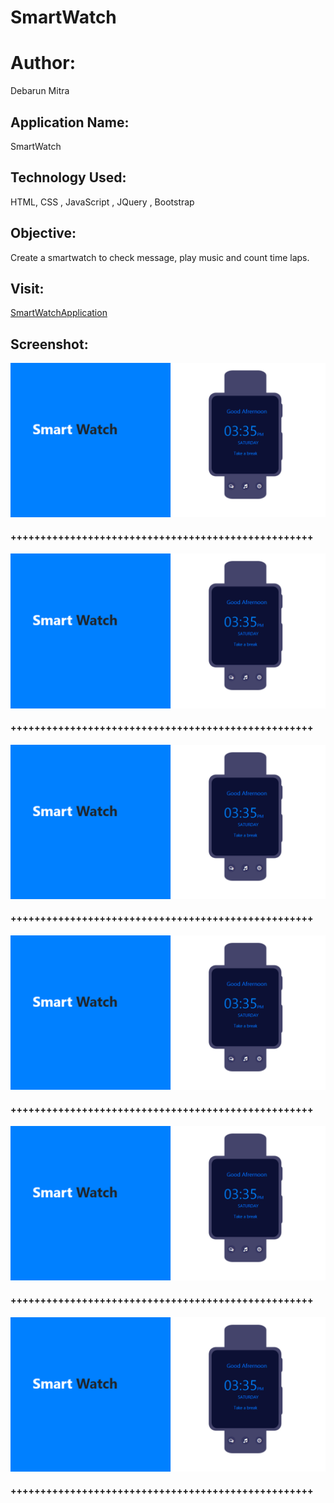 # SmartWatch
# Author:
Debarun Mitra
## Application Name:
SmartWatch
## Technology Used:
HTML, CSS , JavaScript , JQuery , Bootstrap
## Objective:
Create a smartwatch to check message, play music and count time laps. 
## Visit:
[SmartWatchApplication](https://debarunmitra.github.io/SmartWatch/)
## Screenshot:
![shot1](images/img1.PNG)
#### +++++++++++++++++++++++++++++++++++++++++++++++++++
![shot2](images/img1.PNG)
#### +++++++++++++++++++++++++++++++++++++++++++++++++++
![shot3](images/img1.PNG)
#### +++++++++++++++++++++++++++++++++++++++++++++++++++
![shot4](images/img1.PNG)
#### +++++++++++++++++++++++++++++++++++++++++++++++++++
![shot5](images/img1.PNG)
#### +++++++++++++++++++++++++++++++++++++++++++++++++++
![shot6](images/img1.PNG)
#### +++++++++++++++++++++++++++++++++++++++++++++++++++

